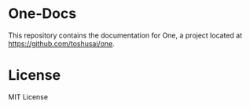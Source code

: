 # One-Docs

This repository contains the documentation for One, a project located at https://github.com/toshusai/one.

# License

MIT License
